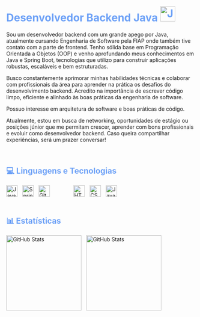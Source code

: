 <h1 style = "color:#6da1f7;">
    Desenvolvedor Backend Java 
    <img align="rigth" 
        alt="Java"
        title="Java" 
        width="40px" 
        style="padding-right: 10px;" 
        src="https://cdn.jsdelivr.net/gh/devicons/devicon@latest/icons/java/java-original.svg">  </h1>


Sou um desenvolvedor backend com um grande apego por Java, atualmente cursando Engenharia de Software pela FIAP onde também tive contato com a parte de frontend. Tenho sólida base em Programação Orientada a Objetos (OOP) e venho aprofundando meus conhecimentos em Java e Spring Boot, tecnologias que utilizo para construir aplicações robustas, escaláveis e bem estruturadas.

Busco constantemente aprimorar minhas habilidades técnicas e colaborar com profissionais da área para aprender na prática os desafios do desenvolvimento backend. Acredito na importância de escrever código limpo, eficiente e alinhado às boas práticas da engenharia de software.

Possuo interesse em arquitetura de software e boas práticas de código.

Atualmente, estou em busca de networking, oportunidades de estágio ou posições júnior que me permitam crescer, aprender com bons profissionais e evoluir como desenvolvedor backend. Caso queira compartilhar experiências, será um prazer conversar!


<br>

<h2 style = "color:#6da1f7;">💻 Linguagens e Tecnologias</h2> 

<img 
    align="left" 
    alt="Java"
    title="Java" 
    width="30px" 
    style="padding-right: 10px;" 
    src="https://cdn.jsdelivr.net/gh/devicons/devicon@latest/icons/java/java-original.svg" 
/>
<img 
    align="left" 
    alt="Spring Boot"
    title="Spring Boot" 
    width="30px" 
    style="padding-right: 10px;" 
    src="https://cdn.jsdelivr.net/gh/devicons/devicon@latest/icons/spring/spring-original.svg" 
/>
<img 
    align="left" 
    alt="Git"
    title="Git" 
    width="30px" 
    style="padding-right: 60px;" 
    src="https://cdn.jsdelivr.net/gh/devicons/devicon@latest/icons/git/git-original.svg" 
/>
<img 
    align="left" 
    alt="HTML"
    title="HTML" 
    width="30px" 
    style="padding-right: 10px;" 
    src="https://cdn.jsdelivr.net/gh/devicons/devicon@latest/icons/html5/html5-original.svg" 
/>
<img 
    align="left" 
    alt="CSS" 
    title="CSS"
    width="30px" 
    style="padding-right: 10px;" 
    src="https://cdn.jsdelivr.net/gh/devicons/devicon@latest/icons/css3/css3-original.svg" 
/>
<img 
    align="left" 
    alt="JavaScript" 
    title="JavaScript"
    width="30px" 
    style="padding-right: 10px;" 
    src="https://cdn.jsdelivr.net/gh/devicons/devicon@latest/icons/javascript/javascript-original.svg" 
/>


<br>
<br>
<br>

<h2 style = "color:#6da1f7;">📊 Estatísticas</h2>

<p>
  <img 
    align="left" 
    alt="GitHub Stats" 
    height="200" 
    style="padding-right: 10px;" 
    src="https://github-readme-stats.vercel.app/api?username=AaronSena&show_icons=true&theme=tokyonight&include_all_commits=true&locale=pt-br" 
  />

<img 
      align="left" 
      alt="GitHub Stats" 
      height="200" 
      src="https://github-readme-stats.vercel.app/api/top-langs/?username=AaronSena&theme=tokyonight&layout=compact&custom_title=Tecnologias&langs_count=9" 
  />

</p>
